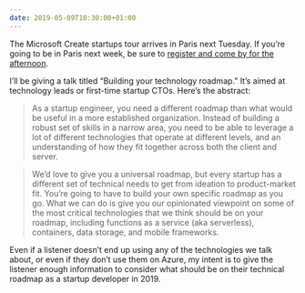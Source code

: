 ```yaml
---
date: 2019-05-09T10:30:00+01:00
---
```


The Microsoft Create startups tour arrives in Paris next Tuesday. If you’re going to be in Paris next week, be sure to [register and come by for the afternoon](https://createstartupsparis.splashthat.com/).

I’ll be giving a talk titled “Building your technology roadmap.” It’s aimed at technology leads or first-time startup CTOs. Here’s the abstract:

> As a startup engineer, you need a different roadmap than what would be useful in a more established organization. Instead of building a robust set of skills in a narrow area, you need to be able to leverage a lot of different technologies that operate at different levels, and an understanding of how they fit together across both the client and server.

> We’d love to give you a universal roadmap, but every startup has a different set of technical needs to get from ideation to product-market fit. You’re going to have to build your own specific roadmap as you go. What we can do is give you our opinionated viewpoint on some of the most critical technologies that we think should be on your roadmap, including functions as a service (aka serverless), containers, data storage, and mobile frameworks.

Even if a listener doesn’t end up using any of the technologies we talk about, or even if they don’t use them on Azure, my intent is to give the listener enough information to consider what should be on their technical roadmap as a startup developer in 2019.
